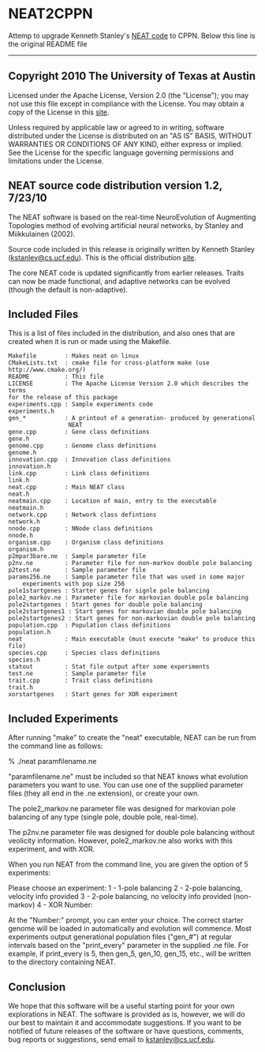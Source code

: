 NEAT2CPPN
=========

Attemp to upgrade Kenneth Stanley's [NEAT code][1] to CPPN. Below this line is the original README file


***


Copyright 2010 The University of Texas at Austin
------------------------------------------------


  Licensed under the Apache License, Version 2.0 (the "License");
  you may not use this file except in compliance with the License.
  You may obtain a copy of the License in this [site][2].


  Unless required by applicable law or agreed to in writing, software
  distributed under the License is distributed on an "AS IS" BASIS,
  WITHOUT WARRANTIES OR CONDITIONS OF ANY KIND, either express or implied.
  See the License for the specific language governing permissions and
  limitations under the License.


NEAT source code distribution version 1.2, 7/23/10
----------------------------------------------------


The NEAT software is based on the real-time NeuroEvolution of
Augmenting Topologies method of evolving artificial neural networks, by
Stanley and Miikkulainen (2002).

Source code included in this release is originally written by Kenneth
Stanley (kstanley@cs.ucf.edu).  This is the official distribution [site][1].


The core NEAT code is updated significantly from earlier releases.  Traits
can now be made functional,  and adaptive networks can be evolved (though
the default is  non-adaptive).


Included Files
-------------------------------------


This is a list of files included in the distribution, and also ones that
are created when it is run or made using the Makefile.

```
Makefile        : Makes neat on linux
CMakeLists.txt  : cmake file for cross-platform make (use
http://www.cmake.org/)
README          : This file
LICENSE         : The Apache License Version 2.0 which describes the terms
for the release of this package
experiments.cpp : Sample experiments code
experiments.h
gen_*           : A printout of a generation- produced by generational
                 NEAT
gene.cpp        : Gene class definitions
gene.h
genome.cpp      : Genome class definitions
genome.h
innovation.cpp  : Innovation class definitions
innovation.h
link.cpp        : Link class definitions
link.h
neat.cpp        : Main NEAT class
neat.h
neatmain.cpp    : Location of main, entry to the executable
neatmain.h
network.cpp     : Network class defintions
network.h
nnode.cpp       : NNode class definitions
nnode.h
organism.cpp    : Organism class definitions
organism.h
p2mpar3bare.ne  : Sample parameter file
p2nv.ne         : Parameter file for non-markov double pole balancing
p2test.ne       : Sample parameter file
params256.ne    : Sample parameter file that was used in some major 
    experiments with pop size 256
pole1startgenes : Starter genes for signle pole balancing
pole2_markov.ne : Parameter file for markovian double pole balancing
pole2startgenes : Start genes for double pole balancing
pole2startgenes1 : Start genes for markovian double pole balancing
pole2startgenes2 : Start genes for non-markovian double pole balancing
population.cpp  : Population class definitions
population.h
neat            : Main executable (must execute "make" to produce this file)
species.cpp     : Species class definitions
species.h
statout         : Stat file output after some experiments
test.ne         : Sample parameter file
trait.cpp       : Trait class definitions
trait.h
xorstartgenes   : Start genes for XOR experiment
```

Included Experiments
--------------------


After running "make" to create the "neat" executable, NEAT can be run
from the command line as follows:

% ./neat paramfilename.ne

"paramfilename.ne" must be included so that NEAT knows what evolution
parameters you want to use.  You can use one of the supplied parameter
files (they all end in the .ne extension), or create your own.

The pole2_markov.ne parameter file was designed for markovian pole
balancing of any type (single pole, double pole, real-time).

The p2nv.ne parameter file was designed for double pole balancing without
veolicity information.  However, pole2_markov.ne also works with this
experiment, and with XOR.

When you run NEAT from the command line, you are given the option of 5
experiments:

Please choose an experiment:
1 - 1-pole balancing
2 - 2-pole balancing, velocity info provided
3 - 2-pole balancing, no velocity info provided (non-markov)
4 - XOR
Number:

At the "Number:" prompt, you can enter your choice.  The correct starter
genome will be loaded in automatically and evolution will commence.
Most experiments output generational population files ("gen_#") at
regular intervals based on the "print_every" parameter in the supplied
.ne file. For example, if print_every is 5, then gen_5, gen_10, gen_15,
etc., will be written to the directory containing NEAT.


Conclusion
----------


We hope that this software will be a useful starting point for your own
explorations in NEAT. The software is provided as is, however,
we will do our best to maintain it and accommodate suggestions. If you
want to be notified of future releases of the software or have questions,
comments, bug reports or suggestions, send email to kstanley@cs.ucf.edu.


[1]:http://nn.cs.utexas.edu/keyword?neat-c
[2]:http://www.apache.org/licenses/LICENSE-2.0
